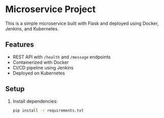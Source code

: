 # Microservice Project

This is a simple microservice built with Flask and deployed using Docker, Jenkins, and Kubernetes.

## Features
- REST API with `/health` and `/message` endpoints
- Containerized with Docker
- CI/CD pipeline using Jenkins
- Deployed on Kubernetes

## Setup

1. Install dependencies:
   ```bash
   pip install -r requirements.txt
